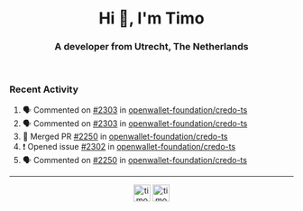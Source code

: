 <h1 align="center">Hi 👋, I'm Timo</h1>
<h3 align="center">A developer from Utrecht, The Netherlands</h3>
<br/>
<!-- https://github.com/rahuldkjain/github-profile-readme-generator --!>

<!--  <p align="left"><img src="https://github-readme-stats.vercel.app/api?username=timoglastra&show_icons=true&count_private=true&" alt="timoglastra" /></p> --!>

<!--
Github language stats
<p align="left"><img src="https://github-readme-stats.vercel.app/api/top-langs/?username=timoglastra&layout=compact" alt="timoglastra" /><p>
-->

<!-- Codestats language stats -->
<!-- <p align="left"><img src="https://codestats-readme.vercel.app/api/top-langs/?username=timoglastra&layout=compact&language_count=12" alt="timoglastra" /><p>    --!>
  
<h3>Recent Activity</h3>

<!--START_SECTION:activity-->
1. 🗣 Commented on [#2303](https://github.com/openwallet-foundation/credo-ts/pull/2303#issuecomment-2912321166) in [openwallet-foundation/credo-ts](https://github.com/openwallet-foundation/credo-ts)
2. 🗣 Commented on [#2303](https://github.com/openwallet-foundation/credo-ts/pull/2303#issuecomment-2912309353) in [openwallet-foundation/credo-ts](https://github.com/openwallet-foundation/credo-ts)
3. 🎉 Merged PR [#2250](https://github.com/openwallet-foundation/credo-ts/pull/2250) in [openwallet-foundation/credo-ts](https://github.com/openwallet-foundation/credo-ts)
4. ❗ Opened issue [#2302](https://github.com/openwallet-foundation/credo-ts/issues/2302) in [openwallet-foundation/credo-ts](https://github.com/openwallet-foundation/credo-ts)
5. 🗣 Commented on [#2250](https://github.com/openwallet-foundation/credo-ts/pull/2250#issuecomment-2911725798) in [openwallet-foundation/credo-ts](https://github.com/openwallet-foundation/credo-ts)
<!--END_SECTION:activity-->

---

<p align="center">
<a href="https://twitter.com/timoglastra" target="blank"><img align="center" src="https://cdn.jsdelivr.net/npm/simple-icons@3.0.1/icons/twitter.svg" alt="timoglastra" height="30" width="30" /></a>
<a href="https://linkedin.com/in/timoglastra" target="blank"><img align="center" src="https://cdn.jsdelivr.net/npm/simple-icons@3.0.1/icons/linkedin.svg" alt="timoglastra" height="30" width="30" /></a>
</p>



